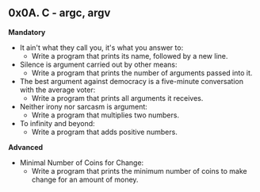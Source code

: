## 0x0A. C - argc, argv

**Mandatory**

- It ain't what they call you, it's what you answer to:
  - Write a program that prints its name, followed by a new line.
- Silence is argument carried out by other means:
  - Write a program that prints the number of arguments passed into it.
- The best argument against democracy is a five-minute conversation with the average voter:
  - Write a program that prints all arguments it receives.
- Neither irony nor sarcasm is argument:
  - Write a program that multiplies two numbers.
- To infinity and beyond:
  - Write a program that adds positive numbers.

**Advanced**

- Minimal Number of Coins for Change:
  - Write a program that prints the minimum number of coins to make change for an amount of money.